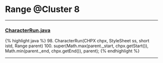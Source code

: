 # Range @Cluster 8

***

### [CharacterRun.java](https://searchcode.com/codesearch/view/97384484/)
{% highlight java %}
98. CharacterRun(CHPX chpx, StyleSheet ss, short istd, Range parent)
100.   super(Math.max(parent._start, chpx.getStart()), Math.min(parent._end, chpx.getEnd()), parent);
{% endhighlight %}

***

